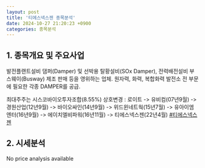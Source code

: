 ```yaml
---
layout: post
title: '티에스넥스젠 종목분석'
date: 2024-10-27 21:20:23 +0900
categories: 종목분석
---
```


## 1. 종목개요 및 주요사업

발전플랜트설비 댐퍼(Damper) 및 선박용 탈황설비(SOx Damper), 전력배전설비 부스웨이(Busway) 제조 판매 등을 영위하는 업체. 원자력, 화력, 복합화력 발전소 전 부문에 필요한 각종 DAMPER를 공급.

최대주주는 시스코바이오투자조합(8.55%) 상호변경 : 로이트 -> 유비컴(07년9월) -> 경원산업(12년9월) -> 바이오싸인(14년9월) -> 위드윈네트웍(15년7월) -> 유아이엠엔터(16년9월) -> 에이치엘비파워(16년11월) -> 티에스넥스젠(22년4월)
[#티에스넥스젠](#)

## 2. 시세분석

No price analysis available
